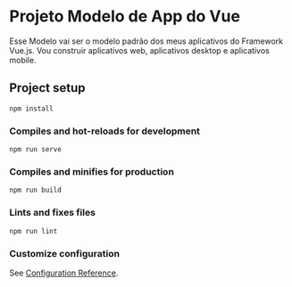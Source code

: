 # Projeto Modelo de App do Vue

Esse Modelo vai ser o modelo padrão dos meus aplicativos
do Framework Vue.js. Vou construir aplicativos web, 
aplicativos desktop e aplicativos mobile.



## Project setup
```
npm install
```

### Compiles and hot-reloads for development
```
npm run serve
```

### Compiles and minifies for production
```
npm run build
```

### Lints and fixes files
```
npm run lint
```

### Customize configuration
See [Configuration Reference](https://cli.vuejs.org/config/).
